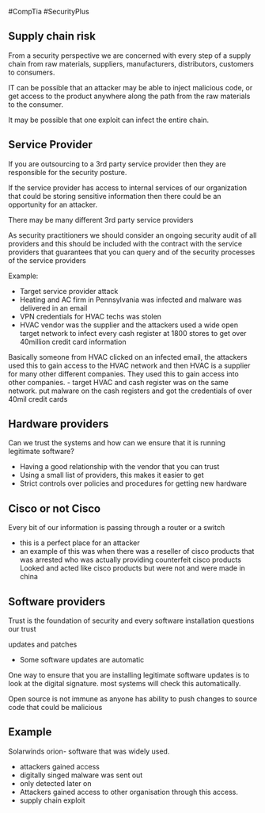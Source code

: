   #CompTia #SecurityPlus 
## Supply chain risk
From a security perspective we are concerned with every step of a supply chain from raw materials, suppliers, manufacturers, distributors, customers to consumers.

IT can be possible that an attacker may be able to inject malicious code, or get access to the product anywhere along the path from the raw materials to the consumer. 

It may be possible that one exploit can infect the entire chain.

## Service Provider 
If you are outsourcing to a 3rd party service provider then they are responsible for the security posture. 

If the service provider has access to internal services of our organization that could be storing sensitive information then there could be an opportunity for an attacker. 

There may be many different 3rd party service providers 

As security practitioners we should consider an ongoing security audit of all providers and this should be included with the contract with the service providers that guarantees that you can query and of the security processes of the service providers  


Example: 
- Target service provider attack
- Heating and AC firm in Pennsylvania was infected and malware was delivered in an email 
- VPN credentials for HVAC techs was stolen 
- HVAC vendor was the supplier and the attackers used a wide open target network to infect every cash register at 1800 stores to get over 40million credit card information 

Basically someone from HVAC clicked on an infected email, the attackers used this to gain access to the HVAC network and then HVAC is a supplier for many other different companies. They used this to gain access into other companies. -  target HVAC and cash register was on the same network. put malware on the cash registers and got the credentials of over 40mil credit cards 
## Hardware providers 
Can we trust the systems and how can we ensure that it is running legitimate software?
- Having a good relationship with the vendor that you can trust 
- Using a small list of providers, this makes it easier to get 
- Strict controls over policies and procedures for getting new hardware
## Cisco or not Cisco
Every bit of our information is passing through a router or a switch 
- this is a perfect place for an attacker 
- an example of this was when there was a reseller of cisco products that was arrested who was actually providing counterfeit cisco products 
Looked and acted like cisco products but were not and were made in china
## Software providers 
Trust is the foundation of security and every software installation questions our trust 

updates and patches 
- Some software updates are automatic 

One way to ensure that you are installing legitimate software updates is to look at the digital signature. most systems will check this automatically. 

Open source is not immune as anyone has ability to push changes to source code that could be malicious 

## Example 
Solarwinds orion- software that was widely used. 
- attackers gained access 
- digitally singed malware was sent out 
- only detected later on 
- Attackers gained access to other organisation through this access.
- supply chain exploit

